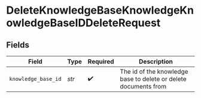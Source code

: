 # DeleteKnowledgeBaseKnowledgeKnowledgeBaseIDDeleteRequest


## Fields

| Field                                                           | Type                                                            | Required                                                        | Description                                                     |
| --------------------------------------------------------------- | --------------------------------------------------------------- | --------------------------------------------------------------- | --------------------------------------------------------------- |
| `knowledge_base_id`                                             | *str*                                                           | :heavy_check_mark:                                              | The id of the knowledge base to delete or delete documents from |